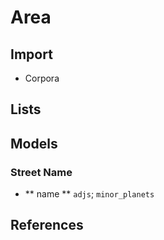 # Area

## Import

* Corpora

## Lists

## Models

### Street Name

* ** name ** `adjs`; `minor_planets`

## References
